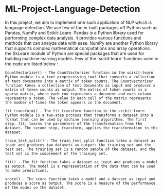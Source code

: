 # ML-Project-Language-Detection
In this project, we aim to implement one such application of NLP which is language detection. We use few of the in-built packages off Python such as Pandas, NumPy and Scikit-Learn. Pandas is a Python library used for performing complex data analysis. It provides various functions and methods that can analyze data with ease. NumPy are another Python library that supports complex mathematical computations and array operations. the SkLearn module of Python are special packages that are used for building machine learning models. Few of the 'scikit-learn' functions used in the code are listed below :

 	CountVectorizer() - The CountVectorizer function in the scikit-learn Python module is a text preprocessing tool that converts a collection of text documents into a matrix of token counts. The CountVectorizer function takes a collection of text documents as input and produces a matrix of token counts as output. The matrix of token counts is a sparse matrix, where each row represents a document and each column represents a token. The value in each cell of the matrix represents the number of times the token appears in the document.
  
	fit_transform() - The fit_transform function in the scikit-learn Python module is a two-step process that transforms a dataset into a format that can be used by machine learning algorithms. The first step, fit, learns the parameters of the transformation from the dataset. The second step, transform, applies the transformation to the dataset.

 	train_test_split() - The train_test_split function takes a dataset as input and produces two datasets as output: the training set and the test set. The training set is a random sample of the dataset, and the test set is the complement of the training set.

  	fit() - The fit function takes a dataset as input and produces a model as output. The model is a representation of the data that can be used to make predictions. 
   
   	score() - The score function takes a model and a dataset as input and produces a score as output. The score is a measure of the performance of the model on the dataset.

